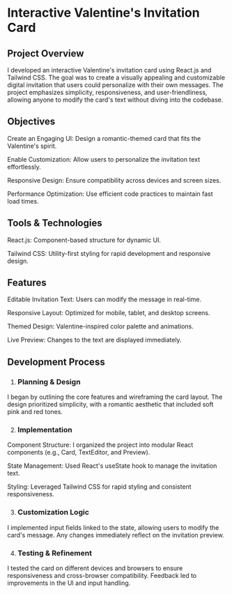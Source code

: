 # Interactive Valentine's Invitation Card

## Project Overview

I developed an interactive Valentine's invitation card using React.js and Tailwind CSS. The goal was to create a visually appealing and customizable digital invitation that users could personalize with their own messages. The project emphasizes simplicity, responsiveness, and user-friendliness, allowing anyone to modify the card's text without diving into the codebase.

## Objectives

Create an Engaging UI: Design a romantic-themed card that fits the Valentine's spirit.

Enable Customization: Allow users to personalize the invitation text effortlessly.

Responsive Design: Ensure compatibility across devices and screen sizes.

Performance Optimization: Use efficient code practices to maintain fast load times.

## Tools & Technologies

React.js: Component-based structure for dynamic UI.

Tailwind CSS: Utility-first styling for rapid development and responsive design.

## Features

Editable Invitation Text: Users can modify the message in real-time.

Responsive Layout: Optimized for mobile, tablet, and desktop screens.

Themed Design: Valentine-inspired color palette and animations.

Live Preview: Changes to the text are displayed immediately.

## Development Process

1. ### Planning & Design

I began by outlining the core features and wireframing the card layout. The design prioritized simplicity, with a romantic aesthetic that included soft pink and red tones.

2. ### Implementation

Component Structure: I organized the project into modular React components (e.g., Card, TextEditor, and Preview).

State Management: Used React's useState hook to manage the invitation text.

Styling: Leveraged Tailwind CSS for rapid styling and consistent responsiveness.

3. ### Customization Logic

I implemented input fields linked to the state, allowing users to modify the card's message. Any changes immediately reflect on the invitation preview.

4. ### Testing & Refinement

I tested the card on different devices and browsers to ensure responsiveness and cross-browser compatibility. Feedback led to improvements in the UI and input handling.
